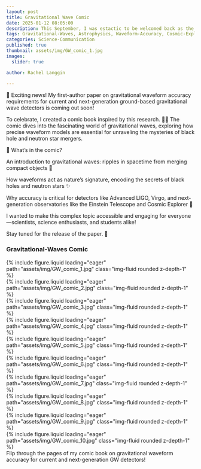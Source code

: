 ```yaml
---
layout: post
title: Gravitational Wave Comic
date: 2025-01-12 08:05:00
description: This September, I was estactic to be welcomed back as the guest speaker for the Las Vegas Astronomical Society’s monthly meeting. Check out the event here!
tags: Gravitational-Waves, Astrophysics, Waveform-Accuracy, Cosmic-Explorer, Einstein-Telescope
categories: Science-Communication
published: true
thumbnail: assets/img/GW_comic_1.jpg
images:
  slider: true

author: Rachel Langgin
  
---
```


🌌 Exciting news! My first-author paper on gravitational waveform accuracy requirements for current and next-generation ground-based gravitational wave detectors is coming out soon!

To celebrate, I created a comic book inspired by this research. 🎨📖 The comic dives into the fascinating world of gravitational waves, exploring how precise waveform models are essential for unraveling the mysteries of black hole and neutron star mergers.

📡 What’s in the comic?

An introduction to gravitational waves: ripples in spacetime from merging compact objects 🌌

How waveforms act as nature’s signature, encoding the secrets of black holes and neutron stars ✨

Why accuracy is critical for detectors like Advanced LIGO, Virgo, and next-generation observatories like the Einstein Telescope and Cosmic Explorer 🔭

I wanted to make this complex topic accessible and engaging for everyone—scientists, science enthusiasts, and students alike!

Stay tuned for the release of the paper. 🚀

### Gravitational-Waves Comic ### 
<!-- Add Swiper CSS -->
<link
  rel="stylesheet"
  href="https://cdn.jsdelivr.net/npm/swiper@10/swiper-bundle.min.css"
/>

<!-- Comic Book Viewer -->
<!-- Add Swiper CSS -->
<link
  rel="stylesheet"
  href="https://cdn.jsdelivr.net/npm/swiper@11/swiper-bundle.min.css"
/>

<!-- Comic Book Viewer -->
<div class="swiper-container mySwiper comic-book-viewer">
  <div class="swiper-wrapper">
    <div class="swiper-slide">
      {% include figure.liquid loading="eager" path="assets/img/GW_comic_1.jpg" class="img-fluid rounded z-depth-1" %}
    </div>
    <div class="swiper-slide">
      {% include figure.liquid loading="eager" path="assets/img/GW_comic_2.jpg" class="img-fluid rounded z-depth-1" %}
    </div>
    <div class="swiper-slide">
      {% include figure.liquid loading="eager" path="assets/img/GW_comic_3.jpg" class="img-fluid rounded z-depth-1" %}
    </div>
    <div class="swiper-slide">
      {% include figure.liquid loading="eager" path="assets/img/GW_comic_4.jpg" class="img-fluid rounded z-depth-1" %}
    </div>
    <div class="swiper-slide">
      {% include figure.liquid loading="eager" path="assets/img/GW_comic_5.jpg" class="img-fluid rounded z-depth-1" %}
    </div>
    <div class="swiper-slide">
      {% include figure.liquid loading="eager" path="assets/img/GW_comic_6.jpg" class="img-fluid rounded z-depth-1" %}
    </div>
    <div class="swiper-slide">
      {% include figure.liquid loading="eager" path="assets/img/GW_comic_7.jpg" class="img-fluid rounded z-depth-1" %}
    </div>
    <div class="swiper-slide">
      {% include figure.liquid loading="eager" path="assets/img/GW_comic_8.jpg" class="img-fluid rounded z-depth-1" %}
    </div>
    <div class="swiper-slide">
      {% include figure.liquid loading="eager" path="assets/img/GW_comic_9.jpg" class="img-fluid rounded z-depth-1" %}
    </div>
    <div class="swiper-slide">
      {% include figure.liquid loading="eager" path="assets/img/GW_comic_10.jpg" class="img-fluid rounded z-depth-1" %}
    </div>
  </div>

  <!-- Navigation, Pagination, and Scrollbar -->
  <div class="swiper-button-next"></div>
  <div class="swiper-button-prev"></div>
  <div class="swiper-scrollbar"></div>
  <div class="swiper-pagination"></div>
</div>

<!-- Add Swiper JS -->
<script src="https://cdn.jsdelivr.net/npm/swiper@11/swiper-bundle.min.js"></script>

<!-- Initialize Swiper -->
<script>
  var swiper = new Swiper(".mySwiper", {
    slidesPerView: 1,
    centeredSlides: false,
    slidesPerGroupSkip: 1,
    grabCursor: true,
    keyboard: {
      enabled: true,
    },
    breakpoints: {
      769: {
        slidesPerView: 2,
        slidesPerGroup: 2,
      },
    },
    scrollbar: {
      el: ".swiper-scrollbar",
    },
    navigation: {
      nextEl: ".swiper-button-next",
      prevEl: ".swiper-button-prev",
    },
    pagination: {
      el: ".swiper-pagination",
      clickable: true,
    },
    rewind: true,
  });
</script>

<!-- Optional Caption -->
<div class="caption">
  Flip through the pages of my comic book on gravitational waveform accuracy for current and next-generation GW detectors!
</div>
